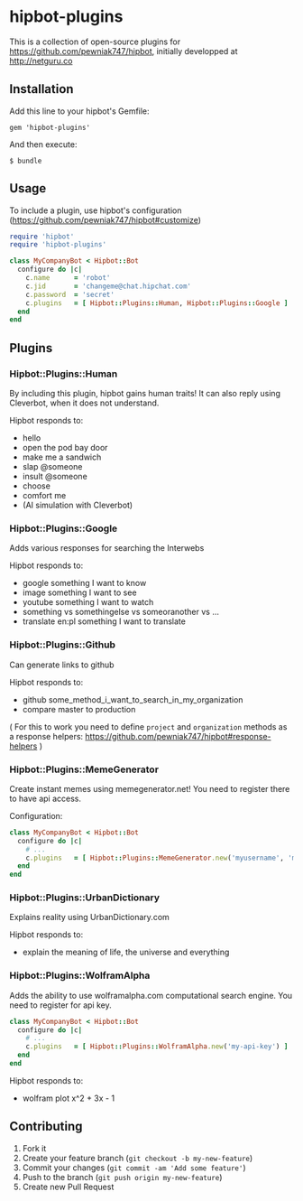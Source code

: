 # hipbot-plugins

This is a collection of open-source plugins for https://github.com/pewniak747/hipbot, initially developped at http://netguru.co

## Installation

Add this line to your hipbot's Gemfile:

    gem 'hipbot-plugins'

And then execute:

    $ bundle

## Usage

To include a plugin, use hipbot's configuration (https://github.com/pewniak747/hipbot#customize)

``` ruby
require 'hipbot'
require 'hipbot-plugins'

class MyCompanyBot < Hipbot::Bot
  configure do |c|
    c.name      = 'robot'
    c.jid       = 'changeme@chat.hipchat.com'
    c.password  = 'secret'
    c.plugins   = [ Hipbot::Plugins::Human, Hipbot::Plugins::Google ]
  end
end
```

## Plugins

### Hipbot::Plugins::Human

By including this plugin, hipbot gains human traits! It can also reply using Cleverbot, when it does not understand.

Hipbot responds to:

* hello
* open the pod bay door
* make me a sandwich
* slap @someone
* insult @someone
* choose
* comfort me
* (AI simulation with Cleverbot)

### Hipbot::Plugins::Google

Adds various responses for searching the Interwebs

Hipbot responds to:

* google something I want to know
* image something I want to see
* youtube something I want to watch
* something vs somethingelse vs someoranother vs ...
* translate en:pl something I want to translate

### Hipbot::Plugins::Github

Can generate links to github

Hipbot responds to:

* github some_method_i_want_to_search_in_my_organization
* compare master to production

( For this to work you need to define `project` and `organization` methods as a response helpers: https://github.com/pewniak747/hipbot#response-helpers )

### Hipbot::Plugins::MemeGenerator

Create instant memes using memegenerator.net! You need to register there to have api access.

Configuration:

``` ruby
class MyCompanyBot < Hipbot::Bot
  configure do |c|
    # ...
    c.plugins   = [ Hipbot::Plugins::MemeGenerator.new('myusername', 'mypassword') ]
  end
end
```

### Hipbot::Plugins::UrbanDictionary

Explains reality using UrbanDictionary.com

Hipbot responds to:

* explain the meaning of life, the universe and everything

### Hipbot::Plugins::WolframAlpha

Adds the ability to use wolframalpha.com computational search engine. You need to register for api key.

``` ruby
class MyCompanyBot < Hipbot::Bot
  configure do |c|
    # ...
    c.plugins   = [ Hipbot::Plugins::WolframAlpha.new('my-api-key') ]
  end
end
```

Hipbot responds to:

* wolfram plot x^2 + 3x - 1

## Contributing

1. Fork it
2. Create your feature branch (`git checkout -b my-new-feature`)
3. Commit your changes (`git commit -am 'Add some feature'`)
4. Push to the branch (`git push origin my-new-feature`)
5. Create new Pull Request

